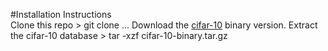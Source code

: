 #Installation Instructions  
Clone this repo
	> git clone ...
Download the [cifar-10](https://www.cs.toronto.edu/~kriz/cifar.html) binary version.
Extract the cifar-10 database
	> tar -xzf cifar-10-binary.tar.gz 


